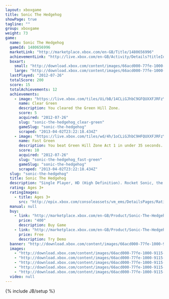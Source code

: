 ```yaml
---
layout: xboxgame
title: Sonic The Hedgehog
showPage: true
tagline: ""
group: xboxgame
weight: 73
game: 
  name: Sonic The Hedgehog
  gameId: 1480656996
  marketLink: "http://marketplace.xbox.com/en-GB/Title/1480656996"
  achievementLink: "http://live.xbox.com/en-GB/Activity/Details?titleId=1480656996"
  boxart: 
    small: "http://download.xbox.com/content/images/66acd000-77fe-1000-9115-d80258410864/1033/boxartsm.jpg"
    large: "http://download.xbox.com/content/images/66acd000-77fe-1000-9115-d80258410864/1033/boxartlg.jpg"
  lastPlayed: "2012-07-26"
  totalScore: 200
  score: 15
  totalAchievements: 12
  achievements: 
    - image: "https://live.xbox.com/tiles/Ui/bB/14CLiGJhbC9GFQUXXFJRFzY0L2FjaC8wLzIAAAAA5+fn+O4mSQ==.jpg"
      name: Clear Green
      description: You cleared the Green Hill Zone.
      score: 5
      acquired: "2012-07-26"
      slug: "sonic-the-hedgehog_clear-green"
      gameSlug: "sonic-the-hedgehog"
      scraped: "2013-04-02T23:22:18.434Z"
    - image: "https://live.xbox.com/tiles/wd/4h/1oCLiGJhbC9HFQUXXFJRFzY0L2FjaC8wLzMAAAAA5+fn+Q7e2g==.jpg"
      name: Fast Green
      description: You beat Green Hill Zone Act 1 in under 35 seconds.
      score: 10
      acquired: "2012-07-26"
      slug: "sonic-the-hedgehog_fast-green"
      gameSlug: "sonic-the-hedgehog"
      scraped: "2013-04-02T23:22:18.434Z"
  slug: "sonic-the-hedgehog"
  title: Sonic The Hedgehog
  description: "Single Player, HD (High Definition). Rocket Sonic, the fastest blue hedgehog on earth, through hair-raising loop-de-loops and dizzying dives past bubbling lava, waterfalls and on as you gather up Rings and stop Dr.Eggman&apos;s (AKA Dr. Robotnik) schemes for world domination! There are no refunds for this item. For more information, see www.xbox.com/live/accounts."
  rating: Ages 3+
  ratingImages: 
    - title: Ages 3+
      src: "http://epix.xbox.com/consoleassets/vm_ems/DetailsPages/RatingSystemID/14/default/Values/14001.png"
  manual: null
  buy: 
    - link: "http://marketplace.xbox.com/en-GB/Product/Sonic-The-Hedgehog/66acd000-77fe-1000-9115-d80258410864?purchase=1&amp;DownloadType=Game"
      price: "400"
      description: Buy Game
    - link: "http://marketplace.xbox.com/en-GB/Product/Sonic-The-Hedgehog/66acd000-77fe-1000-9115-d80258410864?purchase=1&amp;DownloadType=GameDemo"
      price: Free
      description: Try Demo
  banner: "http://download.xbox.com/content/images/66acd000-77fe-1000-9115-d80258410864/1033/banner.png"
  images: 
    - "http://download.xbox.com/content/images/66acd000-77fe-1000-9115-d80258410864/1033/screenlg1.jpg"
    - "http://download.xbox.com/content/images/66acd000-77fe-1000-9115-d80258410864/1033/screenlg2.jpg"
    - "http://download.xbox.com/content/images/66acd000-77fe-1000-9115-d80258410864/1033/screenlg3.jpg"
    - "http://download.xbox.com/content/images/66acd000-77fe-1000-9115-d80258410864/1033/screenlg4.jpg"
    - "http://download.xbox.com/content/images/66acd000-77fe-1000-9115-d80258410864/1033/screenlg5.jpg"
  video: null
---
```

{% include JB/setup %}